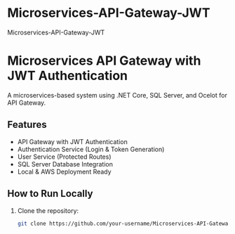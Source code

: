 # Microservices-API-Gateway-JWT
Microservices-API-Gateway-JWT
# Microservices API Gateway with JWT Authentication  
A microservices-based system using .NET Core, SQL Server, and Ocelot for API Gateway.  

## Features  
- API Gateway with JWT Authentication  
- Authentication Service (Login & Token Generation)  
- User Service (Protected Routes)  
- SQL Server Database Integration  
- Local & AWS Deployment Ready  

## How to Run Locally  
1. Clone the repository:  
   ```sh
   git clone https://github.com/your-username/Microservices-API-Gateway-JWT.git

